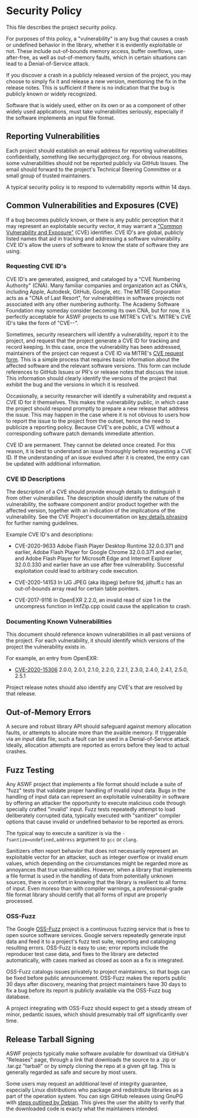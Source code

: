 # Security Policy

This file describes the project security policy.

For purposes of this policy, a "vulnerability" is any bug that causes
a crash or undefined behavior in the library, whether it is evidently
exploitable or not. These include out-of-bounds memory access, buffer
overflows, use-after-free, as well as out-of-memory faults, which in
certain situations can lead to a Denial-of-Service attack.

If you discover a crash in a publicly released version of the project,
you may choose to simply fix it and release a new version, mentioning
the fix in the release notes. This is sufficient if there is no
indication that the bug is publicly known or widely recognized.

Software that is widely used, either on its own or as a component of
other widely used applications, must take vulnerabilities seriously,
especially if the software implements an input file format.

## Reporting Vulnerabilities

Each project should establish an email address for reporting
vulnerabilities confidentially, something like
security@_project_.org. For obvious reasons, some vulnerabilities
should not be reported publicly via GitHub Issues.  The email should
forward to the project's Technical Steering Committee or a small group
of trusted maintainers.

A typical security policy is to respond to vulernability reports
within 14 days. 

## Common Vulnerabilities and Exposures (CVE)

If a bug becomes publicly known, or there is any public perception
that it may represent an exploitable security vector, it may warrant a
["Common Vulnerability and
Exposure"](https://en.wikipedia.org/wiki/Common_Vulnerabilities_and_Exposures)
(CVE) identifier. CVE ID's are global, publicly listed names that aid
in tracking and addressing a software vulnerability. CVE ID's allow
the users of software to know the state of software they are using.

### Requesting CVE ID's

CVE ID's are generated, assigned, and cataloged by a "CVE Numbering
Authority" (CNA). Many familiar companies and organization act as
CNA's, including Apple, Autodesk, GitHub, Google, etc. The MITRE
Corporation acts as a "CNA of Last Resort", for vulnerabilities in
software projects not associated with any other numbering
authority. The Academy Software Foundation may someday consider
becoming its own CNA, but for now, it is perfectly acceptable for ASWF
projects to use MITRE's CVE's.  MITRE's CVE ID's take the form of
"CVE-<year>-<number>".

Sometimes, security researchers will identify a vulnerability, report
it to the project, and request that the project generate a CVE ID for
tracking and record keeping. In this case, once the vulnerability has
been addressed, maintainers of the project can request a CVE ID
via MITRE's [CVE request form](https://cveform.mitre.org/).  This is a
simple process that requires basic information about the affected
software and the relevant software versions. This form can include
references to GitHub Issues or PR's or release notes that discuss the
issue. This information should clearly identify the versions of the
project that exhibit the bug and the versions in which it is resolved.

Occasionally, a security researcher will identify a vulnerability and
request a CVE ID for it themselves. This makes the vulnerability
public, in which case the project should respond promptly to prepare a
new release that address the issue. This may happen in the case where
it is not obvious to users how to report the issue to the project from
the outset, hence the need to publicize a reporting policy. Because
CVE's are public, a CVE without a corresponding software patch demands
immediate attention.

CVE ID are permanent. They cannot be deleted once created. For this
reason, it is best to understand an issue thoroughly before requesting
a CVE ID.  If the understanding of an issue evolved after it is
created, the entry can be updated with additional information.

### CVE ID Descriptions

The description of a CVE should provide enough details to distinguish
it from other vulnerabilies. The description should identify the
nature of the vulnerability, the software component and/or product
together with the affected version, together with an indication of the
implications of the vulnerability. See the CVE Project's documentation
on [key details
phrasing](http://cveproject.github.io/docs/content/key-details-phrasing.pdf)
for further naming guidelines.

Example CVE ID's and descriptions:

* CVE-2020-9633 Adobe Flash Player Desktop Runtime 32.0.0.371 and
  earlier, Adobe Flash Player for Google Chrome 32.0.0.371 and
  earlier, and Adobe Flash Player for Microsoft Edge and Internet
  Explorer 32.0.0.330 and earlier have an use after free
  vulnerability. Successful exploitation could lead to arbitrary code
  execution.

* CVE-2020-14153 In IJG JPEG (aka libjpeg) before 9d, jdhuff.c has an
  out-of-bounds array read for certain table pointers.

* CVE-2017-9116 In OpenEXR 2.2.0, an invalid read of size 1 in the
  uncompress function in ImfZip.cpp could cause the application to
  crash.

### Documenting Known Vulnerabilities

This document should reference known vulnerabilities in all past
versions of the project. For each vulnerability, it should identify
which versions of the project the vulnerability exists in.

For example, an entry from OpenEXR:

* [CVE-2020-15306](https://cve.mitre.org/cgi-bin/cvename.cgi?name=CVE-2020-15306) 2.0.0, 2.0.1, 2.1.0, 2.2.0, 2.2.1, 2.3.0, 2.4.0, 2.4.1, 2.5.0, 2.5.1 

Project release notes should also identify any CVE's that are resolved
by that release.

## Out-of-Memory Errors

A secure and robust library API should safeguard against memory
allocation faults, or attempts to allocate more than the avaible
memory. If triggerable via an input data file, such a fault can be
used in a Denial-of-Service attack. Ideally, allocation attempts are
reported as errors before they lead to actual crashes.

## Fuzz Testing

Any ASWF project that implements a file format should include a suite
of "fuzz" tests that validate proper handling of invalid input
data. Bugs in the handling of input data can represent an exploitable
vulnerability in software by offering an attacker the opportunity to
execute malicious code through specially crafted "invalid" input. Fuzz
tests repeatedly attempt to load deliberately corrupted data,
typically executed with "sanitizer" compiler options that cause
invalid or undefined behavior to be reported as errors.

The typical way to execute a sanitizer is via the
``-fsantize=undefined,address`` argument to ``gcc`` or ``clang``.

Sanitizers often report behavior that does not necessarily represent
an exploitable vector for an attacker, such as integer overflow or
invalid enum values, which depending on the circumstances might be
regarded more as annoyances that true vulnerabilies. However, when a
library that implements a file format is used in the handling of data
from potentially unknown sources, there is comfort in knowing that the
library is resilient to all forms of input. Even moreso than with
compiler warnings, a professional-grade file format library should
certify that all forms of input are properly processed.

### OSS-Fuzz

The Google [OSS-Fuzz](https://google.github.io/oss-fuzz) project is a
continuous fuzzing service that is free to open source software
services. Google servers repeatedly generate input data and feed it to
a project's fuzz test suite, reporting and cataloging resulting
errors.  OSS-Fuzz is easy to use; error reports include the reproducer
test case data, and fixes to the library are detected automatically,
with cases marked as closed as soon as a fix is integrated.

OSS-Fuzz catalogs issues privately to project maintainers, so that
bugs can be fixed before public announcement. OSS-Fuzz makes the
reports public 30 days after discovery, meaning that project
maintainers have 30 days to fix a bug before its report is publicly
available via the OSS-Fuzz bug database.

A project integrating with OSS-Fuzz should expect to get a steady
stream of minor, pedantic issues, which should presumably trail off
significantly over time.

## Release Tarball Signing

ASWF projects typically make software available for download via
GitHub's "Releases" page, through a link that downloads the source to
a .zip or .tar.gz "tarball" or by simply cloning the repo at a given
git tag. This is generally regarded as safe and secure by most users.

Some users may request an additional level of integrity guarantee,
especially Linux distributions who package and redistribute libraries
as a part of the operation system. You can sign GitHub releases using
GnuPG with [steps outlined by
Debian](https://wiki.debian.org/Creating%20signed%20GitHub%20releases). This
gives the user the ability to verify that the downloaded code is
exacty what the maintainers intended.


